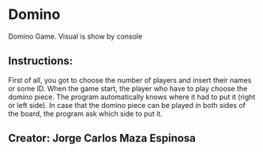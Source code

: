# Domino
Domino Game. Visual is show by console
## Instructions: 
First of all, you got to choose the number of players and insert their names or some ID.
When the game start, the player who have to play choose the domino piece.
The program automatically knows where it had to put it (right or left side).
In case that the domino piece can be played in both sides of the board, the program ask which side
to put it.
## Creator: Jorge Carlos Maza Espinosa
